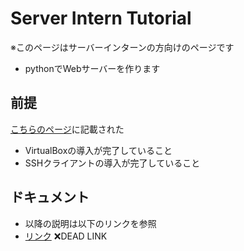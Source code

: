 # Server Intern Tutorial
※このページはサーバーインターンの方向けのページです
* pythonでWebサーバーを作ります

## 前提

[こちらのページ](web_api_server_introduction.md)に記載された
*  VirtualBoxの導入が完了していること
*  SSHクライアントの導入が完了していること

## ドキュメント

* 以降の説明は以下のリンクを参照
*  [リンク](https://docs.google.com/spreadsheets/d/1ZmuyykXwmJImPEhW9bQiDCr7Zu5xCN9JAgGLUcrdVY0/edit#gid=1957227547) ❌DEAD LINK